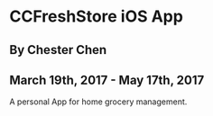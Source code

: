 # CCFreshStore iOS App

## By Chester Chen

## March 19th, 2017 - May 17th, 2017

A personal App for home grocery management.